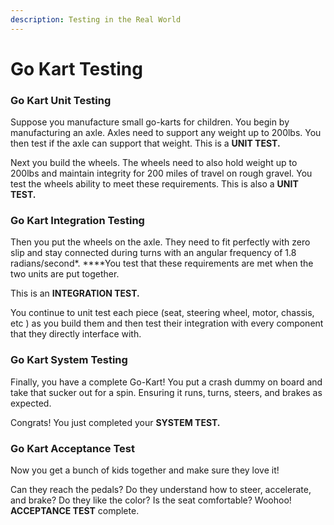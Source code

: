 ```yaml
---
description: Testing in the Real World
---
```


# Go Kart Testing

### Go Kart Unit Testing

Suppose you manufacture small go-karts for children. You begin by manufacturing an axle. Axles need to support any weight up to 200lbs. You then test if the axle can support that weight. This is a **UNIT TEST.**

Next you build the wheels. The wheels need to also hold weight up to 200lbs and maintain integrity for 200 miles of travel on rough gravel. You test the wheels ability to meet these requirements. This is also a **UNIT TEST.** 

### **Go Kart Integration Testing**

Then you put the wheels on the axle. They need to fit perfectly with zero slip and stay connected during turns with an angular frequency of 1.8 radians/second\*. ****You test that these requirements are met when the two units are put together. 

This is an **INTEGRATION TEST.**

You continue to unit test each piece \(seat, steering wheel, motor, chassis, etc \) as you build them and then test their integration with every component that they directly interface with. 

### **Go Kart System Testing**

Finally, you have a complete Go-Kart! You put a crash dummy on board and take that sucker out for a spin. Ensuring it runs, turns, steers, and brakes as expected. 

 Congrats! You just completed your **SYSTEM TEST.**

### Go Kart Acceptance Test

Now you get a bunch of kids together and make sure they love it! 

Can they reach the pedals? Do they understand how to steer, accelerate, and brake? Do they like the color? Is the seat comfortable? Woohoo! **ACCEPTANCE TEST** complete.


